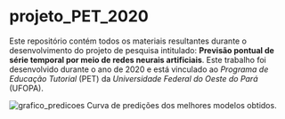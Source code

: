 # projeto_PET_2020
Este repositório contém todos os materiais resultantes durante o desenvolvimento do projeto de pesquisa intitulado: **Previsão pontual de série temporal por meio de redes neurais artificiais**. Este trabalho foi desenvolvido durante o ano de 2020 e está vinculado ao *Programa de Educação Tutorial* (PET) da *Universidade Federal do Oeste do Pará* (UFOPA). 


![grafico_predicoes](https://user-images.githubusercontent.com/52214785/102640547-65b16d00-4139-11eb-88c3-0c6231a23f0c.png)
Curva de predições dos melhores modelos obtidos.
